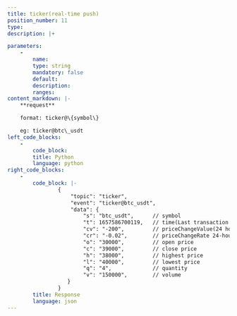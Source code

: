```yaml
---
title: ticker(real-time push)
position_number: 11
type:
description: |+

parameters:
    -
        name:
        type: string
        mandatory: false
        default:
        description:
        ranges:
content_markdown: |-
    **request**

    format: ticker@\{symbol\}

    eg: ticker@btc\_usdt
left_code_blocks:
    -
        code_block:
        title: Python
        language: python
right_code_blocks:
    -
        code_block: |-
                {
                    "topic": "ticker", 
                    "event": "ticker@btc_usdt", 
                    "data": {
                        "s": "btc_usdt",      // symbol
                        "t": 1657586700119,   // time(Last transaction time)
                        "cv": "-200",         // priceChangeValue(24 hour price change)
                        "cr": "-0.02",        // priceChangeRate 24-hour price change (percentage)
                        "o": "30000",         // open price
                        "c": "39000",         // close price
                        "h": "38000",         // highest price
                        "l": "40000",         // lowest price
                        "q": "4",             // quantity
                        "v": "150000",        // volume
                   }
                }
        title: Response
        language: json
---
```

